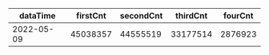 |dataTime|firstCnt|secondCnt|thirdCnt|fourCnt|
|-|-|-|-|-|
|2022-05-09|45038357|44555519|33177514|2876923|